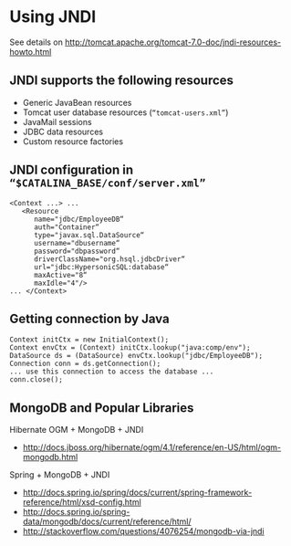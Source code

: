 # Using JNDI

See details on <http://tomcat.apache.org/tomcat-7.0-doc/jndi-resources-howto.html>

## JNDI supports the following resources

* Generic JavaBean resources
* Tomcat user database resources (`“tomcat-users.xml”`)
* JavaMail sessions
* JDBC data resources
* Custom resource factories

## JNDI configuration in `“$CATALINA_BASE/conf/server.xml”`

    <Context ...> ... 
       <Resource
          name="jdbc/EmployeeDB“
          auth="Container“
          type="javax.sql.DataSource“
          username="dbusername“
          password="dbpassword“
          driverClassName="org.hsql.jdbcDriver“
          url="jdbc:HypersonicSQL:database“
          maxActive="8“
          maxIdle="4"/>
    ... </Context>

## Getting connection by Java

    Context initCtx = new InitialContext();
    Context envCtx = (Context) initCtx.lookup("java:comp/env");
    DataSource ds = (DataSource) envCtx.lookup("jdbc/EmployeeDB");
    Connection conn = ds.getConnection();
    ... use this connection to access the database ...
    conn.close();
    
## MongoDB and Popular Libraries

Hibernate OGM + MongoDB + JNDI

* <http://docs.jboss.org/hibernate/ogm/4.1/reference/en-US/html/ogm-mongodb.html>

Spring + MongoDB + JNDI

* <http://docs.spring.io/spring/docs/current/spring-framework-reference/html/xsd-config.html>
* <http://docs.spring.io/spring-data/mongodb/docs/current/reference/html/>
* <http://stackoverflow.com/questions/4076254/mongodb-via-jndi>